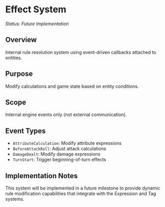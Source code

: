 # Effect System

*Status: Future Implementation*

## Overview

Internal rule resolution system using event-driven callbacks attached to entities.

## Purpose

Modify calculations and game state based on entity conditions.

## Scope

Internal engine events only (not external communication).

## Event Types

- `AttributeCalculation`: Modify attribute expressions
- `BeforeAttackRoll`: Adjust attack calculations
- `DamageDealt`: Modify damage expressions
- `TurnStart`: Trigger beginning-of-turn effects

## Implementation Notes

This system will be implemented in a future milestone to provide dynamic rule modification capabilities that integrate with the Expression and Tag systems.